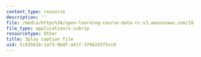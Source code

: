 ```yaml
---
content_type: resource
description: ''
file: /media/https%3A/open-learning-course-data-rc.s3.amazonaws.com/18-065-matrix-methods-in-data-analysis-signal-processing-and-machine-learning-spring-2018/5c83561b1a739bdfa61f37942d3f5cc0_ZUU57Q3CFOU.srt
file_type: application/x-subrip
resourcetype: Other
title: 3play caption file
uid: 5c83561b-1a73-9bdf-a61f-37942d3f5cc0
---
```

